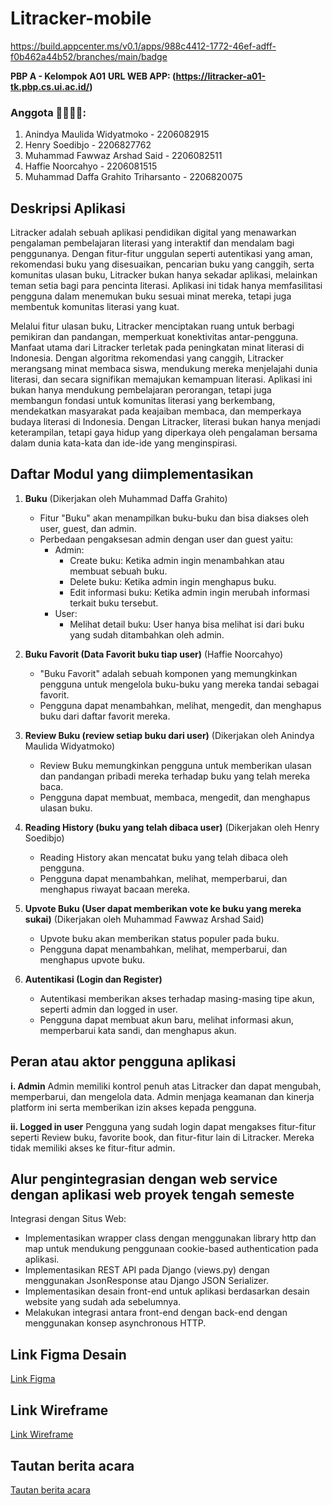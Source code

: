 # Litracker-mobile

https://build.appcenter.ms/v0.1/apps/988c4412-1772-46ef-adff-f0b462a44b52/branches/main/badge

**PBP A - Kelompok A01**
**URL WEB APP: (https://litracker-a01-tk.pbp.cs.ui.ac.id/)**

### Anggota 👨‍💻👩‍💻:
1. Anindya Maulida Widyatmoko - 2206082915
2. Henry Soedibjo - 2206827762
3. Muhammad Fawwaz Arshad Said - 2206082511
4. Haffie Noorcahyo - 2206081515
5. Muhammad Daffa Grahito Triharsanto - 2206820075

## Deskripsi Aplikasi
Litracker adalah sebuah aplikasi pendidikan digital yang menawarkan pengalaman pembelajaran literasi yang interaktif dan mendalam bagi penggunanya. Dengan fitur-fitur unggulan seperti autentikasi yang aman, rekomendasi buku yang disesuaikan, pencarian buku yang canggih, serta komunitas ulasan buku, Litracker bukan hanya sekadar aplikasi, melainkan teman setia bagi para pencinta literasi. Aplikasi ini tidak hanya memfasilitasi pengguna dalam menemukan buku sesuai minat mereka, tetapi juga membentuk komunitas literasi yang kuat.

Melalui fitur ulasan buku, Litracker menciptakan ruang untuk berbagi pemikiran dan pandangan, memperkuat konektivitas antar-pengguna. Manfaat utama dari Litracker terletak pada peningkatan minat literasi di Indonesia. Dengan algoritma rekomendasi yang canggih, Litracker merangsang minat membaca siswa, mendukung mereka menjelajahi dunia literasi, dan secara signifikan memajukan kemampuan literasi. Aplikasi ini bukan hanya mendukung pembelajaran perorangan, tetapi juga membangun fondasi untuk komunitas literasi yang berkembang, mendekatkan masyarakat pada keajaiban membaca, dan memperkaya budaya literasi di Indonesia. Dengan Litracker, literasi bukan hanya menjadi keterampilan, tetapi gaya hidup yang diperkaya oleh pengalaman bersama dalam dunia kata-kata dan ide-ide yang menginspirasi.

## Daftar Modul yang diimplementasikan
1. **Buku** (Dikerjakan oleh Muhammad Daffa Grahito)
   - Fitur "Buku" akan menampilkan buku-buku dan bisa diakses oleh user, guest, dan admin.
   - Perbedaan pengaksesan admin dengan user dan guest yaitu:
     - Admin:
       - Create buku: Ketika admin ingin menambahkan atau membuat sebuah buku.
       - Delete buku: Ketika admin ingin menghapus buku.
       - Edit informasi buku: Ketika admin ingin merubah informasi terkait buku tersebut.
     - User:
       - Melihat detail buku: User hanya bisa melihat isi dari buku yang sudah ditambahkan oleh admin.
 
2. **Buku Favorit (Data Favorit buku tiap user)** (Haffie Noorcahyo)
   - "Buku Favorit" adalah sebuah komponen yang memungkinkan pengguna untuk mengelola buku-buku yang mereka tandai sebagai favorit.
   - Pengguna dapat menambahkan, melihat, mengedit, dan menghapus buku dari daftar favorit mereka.

3. **Review Buku (review setiap buku dari user)** (Dikerjakan oleh Anindya Maulida Widyatmoko)
   - Review Buku memungkinkan pengguna untuk memberikan ulasan dan pandangan pribadi mereka terhadap buku yang telah mereka baca.
   - Pengguna dapat membuat, membaca, mengedit, dan menghapus ulasan buku.

4. **Reading History (buku yang telah dibaca user)** (Dikerjakan oleh Henry Soedibjo)
   - Reading History akan mencatat buku yang telah dibaca oleh pengguna.
   - Pengguna dapat menambahkan, melihat, memperbarui, dan menghapus riwayat bacaan mereka.

5. **Upvote Buku (User dapat memberikan vote ke buku yang mereka sukai)** (Dikerjakan oleh Muhammad Fawwaz Arshad Said)
   - Upvote buku akan memberikan status populer pada buku.
   - Pengguna dapat menambahkan, melihat, memperbarui, dan menghapus upvote buku.

6. **Autentikasi (Login dan Register)**
   - Autentikasi memberikan akses terhadap masing-masing tipe akun, seperti admin dan logged in user.
   - Pengguna dapat membuat akun baru, melihat informasi akun, memperbarui kata sandi, dan menghapus akun.

## Peran atau aktor pengguna aplikasi
**i. Admin**
Admin memiliki kontrol penuh atas Litracker dan dapat mengubah, memperbarui, dan mengelola data. Admin menjaga keamanan dan kinerja platform ini serta memberikan izin akses kepada pengguna.

**ii. Logged in user**
Pengguna yang sudah login dapat mengakses fitur-fitur seperti Review buku, favorite book, dan fitur-fitur lain di Litracker. Mereka tidak memiliki akses ke fitur-fitur admin.

## Alur pengintegrasian dengan web service dengan aplikasi web proyek tengah semeste
Integrasi dengan Situs Web:
- Implementasikan wrapper class dengan menggunakan library http dan map untuk mendukung penggunaan cookie-based authentication pada aplikasi.
- Implementasikan REST API pada Django (views.py) dengan menggunakan JsonResponse atau Django JSON Serializer.
- Implementasikan desain front-end untuk aplikasi berdasarkan desain website yang sudah ada sebelumnya.
- Melakukan integrasi antara front-end dengan back-end dengan menggunakan konsep asynchronous HTTP.

## Link Figma Desain
[Link Figma](https://www.figma.com/file/2qF9VsruxY210YQlroCY7p/Untitled?type=design&node-id=0%3A1&mode=design&t=sHFg9JkCRC0ICr06-1)

## Link Wireframe
[Link Wireframe](https://whimsical.com/pbp-mobile-8TPPj29gyib1ZC5A4HMsx2)

## Tautan berita acara
[Tautan berita acara](https://docs.google.com/spreadsheets/d/1fj9XA7TRMVrPygOGq7fheCCZ_BrliEZZeipF9xWb1v4/edit?usp=sharing)
